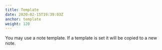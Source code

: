 ```yaml
---
title: Template
date: 2020-02-15T19:39:03Z
anchor: template
weight: 120
---
```


You may use a note template. If a template is set it will be copied to
a new note.

